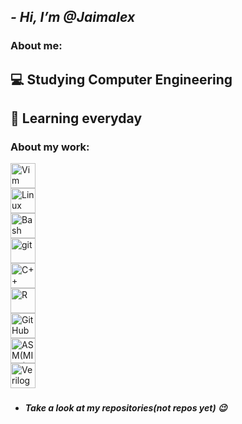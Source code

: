 <!---
Jaimalex/Jaimalex is a ✨ special ✨ repository because its `README.md` (this file) appears on your GitHub profile.
You can click the Preview link to take a look at your changes.
--->
## **_- Hi, I’m @Jaimalex_**
<!---
[<img align="right" width="50%" src="https://github-readme-stats.vercel.app/api?username=Jaimalex&show_icons=true&count_private=true&theme=dark">](https://metrics.lecoq.io/Jaimalex#gh-dark-mode-only)
[<img align="right" width="50%" src="https://github-readme-stats.vercel.app/api?username=Jaimalex&show_icons=true&count_private=true">](https://metrics.lecoq.io/Jaimalex#gh-light-mode-only)
--->
### **About me:**
## :computer: Studying Computer Engineering
## :footprints: Learning everyday

### **About my work:** 

<a href="https://www.vim.org/" title="Vim" style="display:flex;">
  <img src="https://cdn.iconscout.com/icon/free/png-256/vim-283379.png" alt="Vim" width=40 height=40>
</a>
<a href="https://www.linux.org/" title="Linux" style="display:flex;">
  <img src="https://cdn-icons-png.flaticon.com/512/6124/6124995.png" alt="Linux" width=40 height=40>
</a>
<a href="https://www.gnu.org/software/bash/" title="Bash" style="display:flex;">
  <img src="https://raw.githubusercontent.com/odb/official-bash-logo/master/assets/Logos/Icons/PNG/256x256.png" alt="Bash" width=40 height=40>
</a>
<a href="https://git-scm.com/" title="git" style="display:flex;">
  <img src="https://git-scm.com/images/logos/downloads/Git-Icon-1788C.png" alt="git" width=40 height=40>
</a>
<a href="https://www.gnu.org/software/gcc/" title="C++" style="display:flex;">
  <img src="https://cdn.iconscout.com/icon/free/png-256/cplusplus-2-1175245.png" alt="C++" width=40 height=40>
</a>
<a href="https://www.r-project.org/" title="R" style="display:flex;">
  <img src="https://upload.wikimedia.org/wikipedia/commons/thumb/1/1b/R_logo.svg/2560px-R_logo.svg.png" alt="R" width=40 height=40>
</a>
<a href="https://github.com/features/actions" title="GitHub Actions" style="display:flex;">
  <img src="https://cdn-icons-png.flaticon.com/512/25/25231.png" alt="GitHub Actions" width=40 height=40>
</a>
<a href="https://www.cse.unsw.edu.au/~cs1521/18s2/notes/C/notes.html" title="ASM(MIPS)" style="display:flex;">
  <img src="https://veriklick.com/wp-content/uploads/2021/12/Assembly.png" alt="ASM(MIPS)" width=40 height=40>
</a>
<a href="http://digital.unex.es/wiki/doku.php?id=pub:vlog" style="display:flex;">
  <img src="https://static-00.iconduck.com/assets.00/file-type-verilog-icon-256x256-goe8p7qm.png" alt="Verilog" width=40 height=40>
</a>
</p>

<!---
- Take a look at my repositories
--->

### 
- #### _Take a look at my repositories(not repos yet) :wink:_
